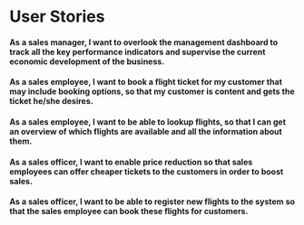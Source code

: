 # User Stories

#### As a sales manager, I want to overlook the management dashboard to track all the key performance indicators and supervise the current economic development of the business.

#### As a sales employee, I want to book a flight ticket for my customer that may include booking options, so that my customer is content and gets the ticket he/she desires.

#### As a sales employee, I want to be able to lookup flights, so that I can get an overview of which flights are available and all the information about them. 

#### As a sales officer, I want to enable price reduction so that sales employees can offer cheaper tickets to the customers in order to boost sales.

#### As a sales officer, I want to be able to register new flights to the system so that the sales employee can book these flights for customers.  
